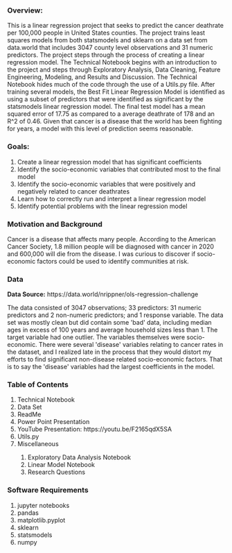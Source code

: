 ### Overview:
<p>This is a linear regression project that seeks to predict the cancer deathrate per 100,000 people in United States counties.  The project trains least squares models from both statsmodels and sklearn on a data set from data.world that includes 3047 county level observations and 31 numeric predictors.  The project steps through the process of creating a linear regression model. The Technical Notebook begins with an introduction to the project and steps through Exploratory Analysis, Data Cleaning, Feature Engineering, Modeling, and Results and Discussion.  The Technical Notebook hides much of the code through the use of a Utils.py file.  After training several models, the Best Fit Linear Regression Model is identified as using a subset of predictors that were identified as significant by the statsmodels linear regression model.  The final test model has a mean squared error of 17.75 as compared to a average deathrate of 178 and an R^2 of 0.46.  Given that cancer is a disease that the world has been fighting for years, a model with this level of prediction seems reasonable.</p>

### Goals:
<ol>
<li>Create a linear regression model that has significant coefficients</li>
<li>Identify the socio-economic variables that contributed most to the final model</li>
<li>Identify the socio-economic variables that were positively and negatively related to cancer deathrates</li>
<li>Learn how to correctly run and interpret a linear regression model</li>
<li>Identify potential problems with the linear regression model</li></ol>

### Motivation and Background
<p>Cancer is a disease that affects many people.  According to the American Cancer Society, 1.8 million people will be diagnosed with cancer in 2020 and 600,000 will die from the disease.  I was curious to discover if socio-economic factors could be used to identify communities at risk.</p>

### Data
<p><b>Data Source:</b> https://data.world/nrippner/ols-regression-challenge</p>
<p>The data consisted of 3047 observations; 33 predictors: 31 numeric predictors and 2 non-numeric predictors; and 1 response variable.  The data set was mostly clean but did contain some 'bad' data, including median ages in excess of 100 years and average household sizes less than 1.  The target variable had one outlier.  The variables themselves were socio-economic.  There were several 'disease' variables relating to cancer rates in the dataset, and I realized late in the process that they would distort my efforts to find significant non-disease related socio-economic factors.  That is to say the 'disease' variables had the largest coefficients in the model.</p>

### Table of Contents
<ol>
<li>Technical Notebook</li>
<li>Data Set</li>
<li>ReadMe</li>
<li>Power Point Presentation</li>
<li>YouTube Presentation: https://youtu.be/F2165qdX5SA</li>
<li>Utils.py</li>
<li>Miscellaneous</li>
<ol><li>Exploratory Data Analysis Notebook</li>
<li>Linear Model Notebook</li>
<li>Research Questions</li></ol></ol>

### Software Requirements
<ol>
<li>jupyter notebooks</li>
<li>pandas</li>
<li>matplotlib.pyplot</li>
<li>sklearn</li>
<li>statsmodels</li>
<li>numpy</li></ol>